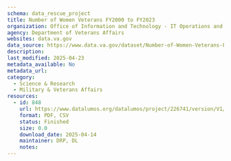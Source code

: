 ```yaml
---
schema: data_rescue_project 
title: Number of Women Veterans FY2000 to FY2023
organization: Office of Information and Technology - IT Operations and Services (ITOPS)
agency: Department of Veterans Affairs
websites: data.va.gov
data_source: https://www.data.va.gov/dataset/Number-of-Women-Veterans-FY2000-to-FY2023/v29f-w6nk
description: 
last_modified: 2025-04-23
metadata_available: No
metadata_url: 
category:
  - Science & Research 
  - Military & Veterans Affairs 
resources:
  - id: 848
    url: https://www.datalumos.org/datalumos/project/226741/version/V1/view
    format: PDF, CSV
    status: Finished
    size: 0.0
    download_date: 2025-04-14
    maintainer: DRP, DL
    notes: 
---
```

